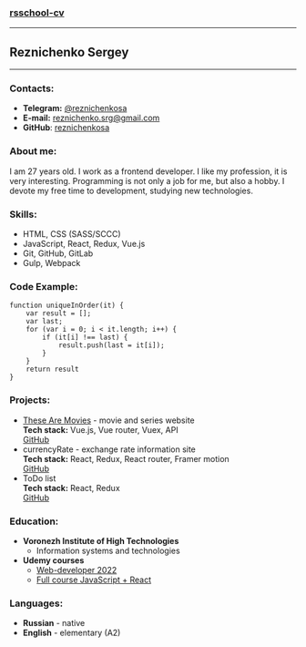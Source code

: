 ### [rsschool-cv](https://reznichenkosa.github.io/rsschool-cv/)
---
## Reznichenko Sergey
---

### Contacts:
- **Telegram:** [@reznichenkosa](https://t.me/reznichenkosa)
- **E-mail:** reznichenko.srg@gmail.com
- **GitHub**: [reznichenkosa](https://github.com/reznichenkosa/)

### About me:
I am 27 years old. I work as a frontend developer. I like my profession, it is very interesting. Programming is not only a job for me, but also a hobby. I devote my free time to development, studying new technologies.

### Skills:
- HTML, CSS (SASS/SCCC)
- JavaScript, React, Redux, Vue.js
- Git, GitHub, GitLab
- Gulp, Webpack

### Code Example:

```
function uniqueInOrder(it) {
    var result = [];
    var last;
    for (var i = 0; i < it.length; i++) {
        if (it[i] !== last) {
            result.push(last = it[i]);
        }
    }
    return result
}
```

### Projects:

- [These Are Movies](https://thesearemovies.vercel.app/) - movie and series website  
    **Tech stack:** Vue.js, Vue router, Vuex, API  
    [GitHub](https://github.com/reznichenkosa/movie-db-vue)
- currencyRate - exchange rate information site  
    **Tech stack:** React, Redux, React router, Framer motion  
    [GitHub](https://github.com/reznichenkosa/currencyRate)
- ToDo list  
    **Tech stack:** React, Redux  
    [GitHub](https://github.com/reznichenkosa/todolist)

### Education:

- **Voronezh Institute of High Technologies**
    - Information systems and technologies
- **Udemy courses**
    - [Web-developer 2022](https://www.udemy.com/course/webdeveloper/)
    - [Full course JavaScript + React](https://www.udemy.com/course/javascript_full/)

### Languages:

- **Russian** - native
- **English** - elementary (A2)
